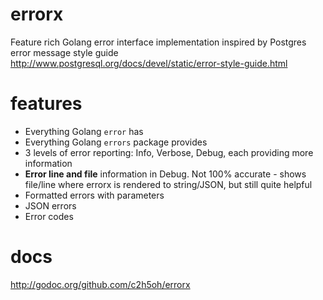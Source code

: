 # errorx
Feature rich Golang error interface implementation inspired by Postgres error message style guide http://www.postgresql.org/docs/devel/static/error-style-guide.html

# features
* Everything Golang `error` has
* Everything Golang `errors` package provides
* 3 levels of error reporting: Info, Verbose, Debug, each providing more information
* **Error line and file** information in Debug. Not 100% accurate - shows file/line where errorx is rendered to string/JSON, but still quite helpful
* Formatted errors with parameters
* JSON errors
* Error codes

# docs
http://godoc.org/github.com/c2h5oh/errorx
